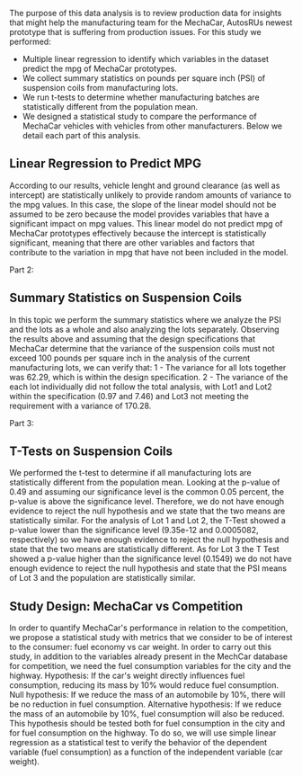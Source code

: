 
The purpose of this data analysis is to review production data for insights that might help the manufacturing team for the MechaCar, AutosRUs newest prototype that is suffering from production issues.
For this study we performed:
- Multiple linear regression to identify which variables in the dataset predict the mpg of MechaCar prototypes.
- We collect summary statistics on pounds per square inch (PSI) of suspension coils from manufacturing lots.
- We run t-tests to determine whether manufacturing batches are statistically different from the population mean.
- We designed a statistical study to compare the performance of MechaCar vehicles with vehicles from other manufacturers.
Below we detail each part of this analysis.

## Linear Regression to Predict MPG
According to our results, vehicle lenght and ground clearance (as well as intercept) are statistically unlikely to provide random amounts of variance to the mpg values.
In this case, the slope of the linear model should not be assumed to be zero because the model provides variables that have a significant impact on mpg values.
This linear model do not predict mpg of MechaCar prototypes effectively because the intercept is statistically significant, meaning that there are other variables and factors that contribute to the variation in mpg that have not been included in the model.

Part 2:
## Summary Statistics on Suspension Coils
In this topic we perform the summary statistics where we analyze the PSI and the lots as a whole and also analyzing the lots separately.
Observing the results above and assuming that the design specifications that MechaCar determine that the variance of the suspension coils must not exceed 100 pounds per square inch in the analysis of the current manufacturing lots, we can verify that:
1 - The variance for all lots together was 62.29, which is within the design specification.
2 - The variance of the each lot individually did not follow the total analysis, with Lot1 and Lot2 within the specification (0.97 and 7.46) and Lot3 not meeting the requirement with a variance of 170.28.

Part 3:
## T-Tests on Suspension Coils 
We performed the t-test to determine if all manufacturing lots are statistically different from the population mean. Looking at the p-value of 0.49 and assuming our significance level is the common 0.05 percent, the p-value is above the significance level. Therefore, we do not have enough evidence to reject the null hypothesis and we state that the two means are statistically similar.
For the analysis of Lot 1 and Lot 2, the T-Test showed a p-value lower than the significance level (9.35e-12 and 0.0005082, respectively) so we have enough evidence to reject the null hypothesis and state that the two means are statistically different.
As for Lot 3 the T Test showed a p-value higher than the significance level (0.1549) we do not have enough evidence to reject the null hypothesis and state that the PSI means of Lot 3 and the population are statistically similar.

## Study Design: MechaCar vs Competition
In order to quantify MechaCar's performance in relation to the competition, we propose a statistical study with metrics that we consider to be of interest to the consumer: fuel economy vs car weight.
In order to carry out this study, in addition to the variables already present in the MechCar database for competition, we need the fuel consumption variables for the city and the highway.
Hypothesis: If the car's weight directly influences fuel consumption, reducing its mass by 10% would reduce fuel consumption.
Null hypothesis: If we reduce the mass of an automobile by 10%, there will be no reduction in fuel consumption.
Alternative hypothesis: If we reduce the mass of an automobile by 10%, fuel consumption will also be reduced.
This hypothesis should be tested both for fuel consumption in the city and for fuel consumption on the highway.
To do so, we will use simple linear regression as a statistical test to verify the behavior of the dependent variable (fuel consumption) as a function of the independent variable (car weight).


